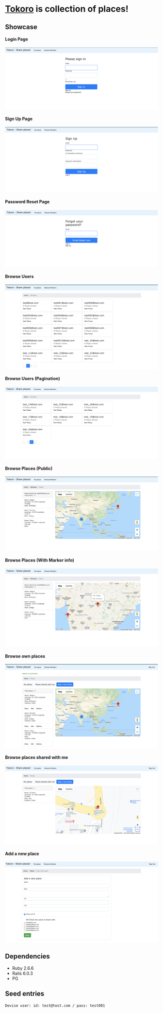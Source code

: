 # [Tokoro]('https://japanesetactics.com/what-does-tokoro-mean-in-japanese-here-is-the-answer') is collection of places!

## Showcase
#### Login Page
![Login](public/showcase/1.png)

#### Sign Up Page
![Sign Up](public/showcase/2.png)

#### Password Reset Page
![Password Reset Page](public/showcase/3.png)

#### Browse Users
![Browse Users](public/showcase/4.png)

#### Browse Users (Pagination)
![Login](public/showcase/5.png)


#### Browse Places (Public)
![Browse Places (Public)](public/showcase/6.png)

#### Browse Places (With Marker info)
![Browse Places (With Marker info)](public/showcase/7.png)

#### Browse own places
![Browse own places](public/showcase/8.png)

#### Browse places shared with me
![Browse places shared with me](public/showcase/9.png)

#### Add a new place
![Add a new place](public/showcase/10.png)


## Dependencies
- Ruby 2.6.6
- Rails 6.0.3
- PG

## Seed entries

```
Devise user: id: test@test.com / pass: test001
```
